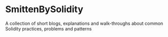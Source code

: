 # SmittenBySolidity
A collection of short blogs, explanations and walk-throughs about common Solidity practices, problems and patterns
